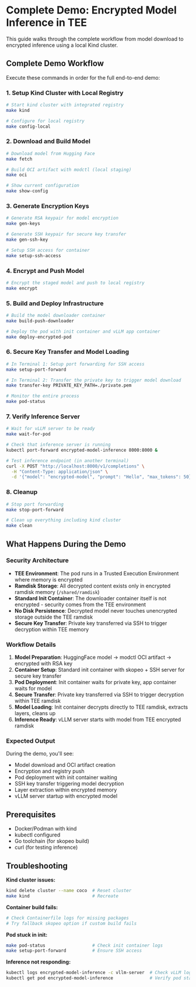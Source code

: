 # Complete Demo: Encrypted Model Inference in TEE

This guide walks through the complete workflow from model download to encrypted inference using a local Kind cluster.

## Complete Demo Workflow

Execute these commands in order for the full end-to-end demo:

### 1. Setup Kind Cluster with Local Registry
```bash
# Start kind cluster with integrated registry
make kind

# Configure for local registry
make config-local
```

### 2. Download and Build Model
```bash
# Download model from Hugging Face
make fetch

# Build OCI artifact with modctl (local staging)
make oci

# Show current configuration
make show-config
```

### 3. Generate Encryption Keys
```bash
# Generate RSA keypair for model encryption
make gen-keys

# Generate SSH keypair for secure key transfer
make gen-ssh-key

# Setup SSH access for container
make setup-ssh-access
```

### 4. Encrypt and Push Model
```bash
# Encrypt the staged model and push to local registry
make encrypt
```

### 5. Build and Deploy Infrastructure
```bash
# Build the model downloader container
make build-push-downloader

# Deploy the pod with init container and vLLM app container
make deploy-encrypted-pod
```

### 6. Secure Key Transfer and Model Loading
```bash
# In Terminal 1: Setup port forwarding for SSH access
make setup-port-forward

# In Terminal 2: Transfer the private key to trigger model download
make transfer-key PRIVATE_KEY_PATH=./private.pem

# Monitor the entire process
make pod-status
```

### 7. Verify Inference Server
```bash
# Wait for vLLM server to be ready
make wait-for-pod

# Check that inference server is running
kubectl port-forward encrypted-model-inference 8000:8000 &

# Test inference endpoint (in another terminal)
curl -X POST "http://localhost:8000/v1/completions" \
  -H "Content-Type: application/json" \
  -d '{"model": "encrypted-model", "prompt": "Hello", "max_tokens": 50}'
```

### 8. Cleanup
```bash
# Stop port forwarding
make stop-port-forward

# Clean up everything including kind cluster
make clean
```

## What Happens During the Demo

### Security Architecture
- **TEE Environment**: The pod runs in a Trusted Execution Environment where memory is encrypted
- **Ramdisk Storage**: All decrypted content exists only in encrypted ramdisk memory (`/shared/ramdisk`)
- **Standard Init Container**: The downloader container itself is not encrypted - security comes from the TEE environment
- **No Disk Persistence**: Decrypted model never touches unencrypted storage outside the TEE ramdisk
- **Secure Key Transfer**: Private key transferred via SSH to trigger decryption within TEE memory

### Workflow Details
1. **Model Preparation**: HuggingFace model → modctl OCI artifact → encrypted with RSA key
2. **Container Setup**: Standard init container with skopeo + SSH server for secure key transfer
3. **Pod Deployment**: Init container waits for private key, app container waits for model
4. **Secure Transfer**: Private key transferred via SSH to trigger decryption within TEE ramdisk
5. **Model Loading**: Init container decrypts directly to TEE ramdisk, extracts layers, cleans up
6. **Inference Ready**: vLLM server starts with model from TEE encrypted ramdisk

### Expected Output
During the demo, you'll see:
- Model download and OCI artifact creation
- Encryption and registry push
- Pod deployment with init container waiting
- SSH key transfer triggering model decryption
- Layer extraction within encrypted memory
- vLLM server startup with encrypted model

## Prerequisites

- Docker/Podman with kind
- kubectl configured
- Go toolchain (for skopeo build)
- curl (for testing inference)

## Troubleshooting

**Kind cluster issues:**
```bash
kind delete cluster --name coco  # Reset cluster
make kind                        # Recreate
```

**Container build fails:**
```bash
# Check Containerfile logs for missing packages
# Try fallback skopeo option if custom build fails
```

**Pod stuck in init:**
```bash
make pod-status                  # Check init container logs
make setup-port-forward          # Ensure SSH access
```

**Inference not responding:**
```bash
kubectl logs encrypted-model-inference -c vllm-server  # Check vLLM logs
kubectl get pod encrypted-model-inference              # Verify pod status
```